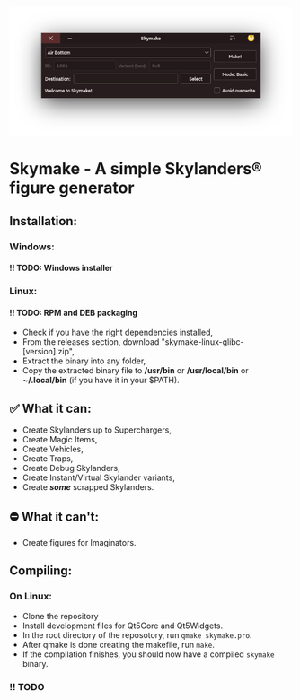 ![Screnshot](Screenshots/Screenshot1.png)

# **Skymake - A simple Skylanders® figure generator**

## Installation:

### Windows:
#### !! TODO: Windows installer

### Linux:
#### !! TODO: RPM and DEB packaging
- Check if you have the right dependencies installed,
- From the releases section, download "skymake-linux-glibc-[version].zip",
- Extract the binary into any folder,
- Copy the extracted binary file to **/usr/bin** or **/usr/local/bin** or **~/.local/bin** (if you have it in your $PATH).

## ✅ What it can:
- Create Skylanders up to Superchargers,
- Create Magic Items,
- Create Vehicles,
- Create Traps,
- Create Debug Skylanders,
- Create Instant/Virtual Skylander variants,
- Create ***some*** scrapped Skylanders.

## ⛔ What it can't:
- Create figures for Imaginators.

## Compiling:
### On Linux:
-   Clone the repository
-   Install development files for Qt5Core and Qt5Widgets.
-   In the root directory of the reposotory, run `qmake skymake.pro`.
-   After qmake is done creating the makefile, run `make`.
-   If the compilation finishes, you should now have a compiled `skymake` binary.
### !! TODO